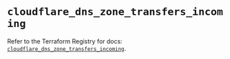 # `cloudflare_dns_zone_transfers_incoming`

Refer to the Terraform Registry for docs: [`cloudflare_dns_zone_transfers_incoming`](https://registry.terraform.io/providers/cloudflare/cloudflare/5.0.0/docs/resources/dns_zone_transfers_incoming).
